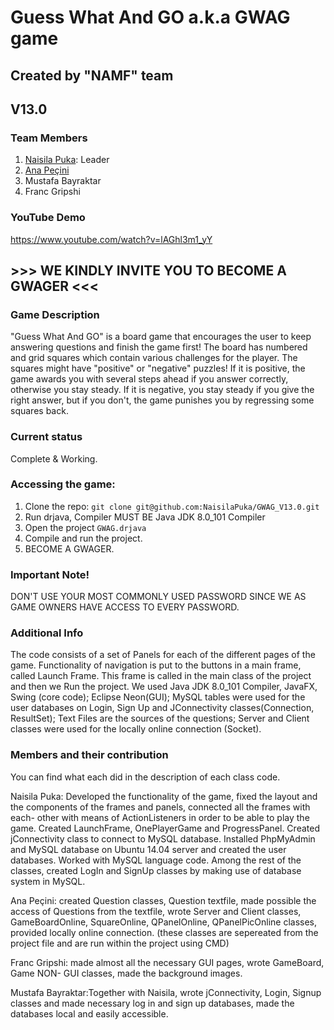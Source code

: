# Guess What And GO a.k.a GWAG game
## Created by "NAMF" team
## V13.0
### Team Members
1. [Naisila Puka](https://github.com/annapecini): Leader
2. [Ana Peçini](https://github.com/annapecini)
3. Mustafa Bayraktar
4. Franc Gripshi
### YouTube Demo
https://www.youtube.com/watch?v=lAGhl3m1_yY
## >>> WE KINDLY INVITE YOU TO BECOME A GWAGER <<<
### Game Description
"Guess What And GO" is a board game that encourages the user to keep answering questions and finish the game first! The board has numbered and grid squares which contain various challenges for the player. The squares might have "positive" or "negative" puzzles! If it is positive, the game awards you with several steps ahead if you answer correctly, otherwise you stay steady. If it is negative, you stay steady if you give the right answer, but if you don't, the game punishes you by regressing some squares back.

### Current status
Complete & Working.

### Accessing the game:
1. Clone the repo: `git clone git@github.com:NaisilaPuka/GWAG_V13.0.git`
2. Run drjava, Compiler MUST BE Java JDK 8.0_101 Compiler
3. Open the project `GWAG.drjava`
4. Compile and run the project.
4. BECOME A GWAGER. 

### Important Note!
DON'T USE YOUR MOST COMMONLY USED PASSWORD SINCE WE AS GAME OWNERS HAVE ACCESS TO EVERY PASSWORD.

### Additional Info
The code consists of a set of Panels for each of the different pages of the game. Functionality of navigation is put to the buttons in a main frame, called Launch Frame. This frame is called in the main class of the project and then we Run the project. 
We used Java JDK 8.0_101 Compiler, JavaFX, Swing (core code); Eclipse Neon(GUI); MySQL tables were used for the user databases on Login, Sign Up and JConnectivity classes(Connection, ResultSet); Text Files are the sources of the questions; Server and Client classes were used for the locally online connection (Socket). 

### Members and their contribution
You can find what each did in the description of each class code.

Naisila Puka: Developed the functionality of the game, fixed the layout and the components of the frames and panels, connected all the frames with each- other with means of ActionListeners in order to be able to play the game. Created LaunchFrame, OnePlayerGame and ProgressPanel. Created jConnectivity class to connect to MySQL database. Installed PhpMyAdmin and MySQL database on Ubuntu 14.04 server and created the user databases. Worked with MySQL language code. Among the rest of the classes, created LogIn and SignUp classes by making use of database system in MySQL.

Ana Peçini: created Question classes, Question textfile, made possible the access of Questions from the textfile, wrote Server and Client classes, GameBoardOnline, SquareOnline, QPanelOnline, QPanelPicOnline classes, provided locally online connection. (these classes are sepereated from the project file and are run within the project using CMD)

Franc Gripshi: made almost all the necessary GUI pages, wrote GameBoard, Game NON- GUI classes, made the background images.

Mustafa Bayraktar:Together with Naisila, wrote jConnectivity, Login, Signup classes and made necessary log in and sign up databases, made the databases local and easily accessible.
